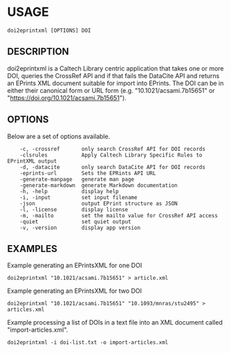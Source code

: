 
USAGE
=====

	doi2eprintxml [OPTIONS] DOI

DESCRIPTION
-----------


doi2eprintxml is a Caltech Library centric application that
takes one or more DOI, queries the CrossRef API
and if that fails the DataCite API and returns an
EPrints XML document suitable for import into
EPrints. The DOI can be in either their canonical
form or URL form (e.g. "10.1021/acsami.7b15651" or
"https://doi.org/10.1021/acsami.7b15651").



OPTIONS
-------

Below are a set of options available.

```
    -c, -crossref       only search CrossRef API for DOI records
    -clsrules           Apply Caltech Library Specific Rules to EPrintXML output
    -d, -datacite       only search DataCite API for DOI records
    -eprints-url        Sets the EPRints API URL
    -generate-manpage   generate man page
    -generate-markdown  generate Markdown documentation
    -h, -help           display help
    -i, -input          set input filename
    -json               output EPrint structure as JSON
    -l, -license        display license
    -m, -mailto         set the mailto value for CrossRef API access
    -quiet              set quiet output
    -v, -version        display app version
```


EXAMPLES
--------


Example generating an EPrintsXML for one DOI

	doi2eprintxml "10.1021/acsami.7b15651" > article.xml

Example generating an EPrintsXML for two DOI

	doi2eprintxml "10.1021/acsami.7b15651" "10.1093/mnras/stu2495" > articles.xml

Example processing a list of DOIs in a text file into
an XML document called "import-articles.xml".

	doi2eprintxml -i doi-list.txt -o import-articles.xml


